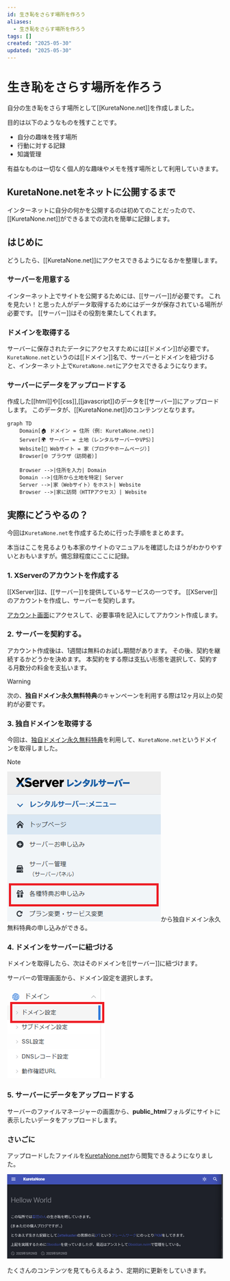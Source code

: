 ```yaml
---
id: 生き恥をさらす場所を作ろう
aliases:
  - 生き恥をさらす場所を作ろう
tags: []
created: "2025-05-30"
updated: "2025-05-30"
---
```


# 生き恥をさらす場所を作ろう

自分の生き恥をさらす場所として[[KuretaNone.net]]を作成しました。

目的は以下のようなものを残すことです。

- 自分の趣味を残す場所
- 行動に対する記録
- 知識管理

有益なものは一切なく個人的な趣味やメモを残す場所として利用していきます。

## KuretaNone.netをネットに公開するまで

インターネットに自分の何かを公開するのは初めてのことだったので、[[KuretaNone.net]]ができるまでの流れを簡単に記録します。

## はじめに

どうしたら、[[KuretaNone.net]]にアクセスできるようになるかを整理します。

### **サーバー**を用意する

インターネット上でサイトを公開するためには、[[サーバー]]が必要です。
これを見たい！と思った人がデータ取得するためにはデータが保存されている場所が必要です。
[[サーバー]]はその役割を果たしてくれます。

### **ドメイン**を取得する

サーバーに保存されたデータにアクセスすためには[[ドメイン]]が必要です。
`KuretaNone.net`というのは[[ドメイン]]名で、サーバーとドメインを紐づけると、インターネット上で`KuretaNone.net`にアクセスできるようになります。

### サーバーにデータをアップロードする

作成した[[html]]や[[css]],[[javascript]]のデータを[[サーバー]]にアップロードします。
このデータが、[[KuretaNone.net]]のコンテンツとなります。

```mermaid
graph TD
    Domain[🏠 ドメイン = 住所（例: KuretaNone.net）]
    Server[🌍 サーバー = 土地（レンタルサーバーやVPS）]
    Website[🏡 Webサイト = 家（ブログやホームページ）]
    Browser[🌐 ブラウザ（訪問者）]

    Browser -->|住所を入力| Domain
    Domain -->|住所から土地を特定| Server
    Server -->|家（Webサイト）をホスト| Website
    Browser -->|家に訪問（HTTPアクセス）| Website
```

## 実際にどうやるの？

今回は`KuretaNone.net`を作成するために行った手順をまとめます。

本当はここを見るよりも本家のサイトのマニュアルを確認したほうがわかりやすいとおもいますが。備忘録程度にここに記録。


### 1. XServerのアカウントを作成する

[[XServer]]は、[[サーバー]]を提供しているサービスの一つです。
[[XServer]]のアカウントを作成し、サーバーを契約します。

[アカウント画面](https://secure.xserver.ne.jp/xinfo/?action_reissue_index=true)にアクセスして、必要事項を記入にしてアカウント作成します。

### 2. サーバーを契約する。

アカウント作成後は、1週間は無料のお試し期間があります。
その後、契約を継続するかどうかを決めます。
本契約をする際は支払い形態を選択して、契約する月数分の料金を支払います。

> [!WARNING]
> 次の、**独自ドメイン永久無料特典**のキャンペーンを利用する際は12ヶ月以上の契約が必要です。


### 3. 独自ドメインを取得する

今回は、[独自ドメイン永久無料特典](https://www.xserver.ne.jp/manual/man_order_present_domain.php)を利用して、`KuretaNone.net`というドメインを取得しました。

> [!NOTE]
> ![メニュー：各種特典申し込み](res/1748627350.png)から独自ドメイン永久無料特典の申し込みができる。

### 4. ドメインをサーバーに紐づける

ドメインを取得したら、次はそのドメインを[[サーバー]]に紐づけます。

サーバーの管理画面から、ドメイン設定を選択します。

![1748627587.png](res/1748627587.png)

### 5. サーバーにデータをアップロードする

サーバーのファイルマネージャーの画面から、**public_html**フォルダにサイトに表示したいデータをアップロードします。

### さいごに

アップロードしたファイルを[KuretaNone.net](https://kuretanone.net/)から閲覧できるようになりました。

![1748628033.png](res/1748628033.png)

たくさんのコンテンツを見てもらえるよう、定期的に更新をしていきます。
